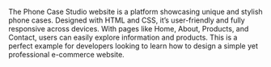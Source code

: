 The Phone Case Studio website is a platform showcasing unique and stylish phone cases. Designed with HTML and CSS, it’s user-friendly and fully responsive across devices. With pages like Home, About, Products, and Contact, users can easily explore information and products. This is a perfect example for developers looking to learn how to design a simple yet professional e-commerce website.
